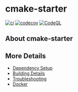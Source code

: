 # cmake-starter

[![ci](https://github.com/zzhao8053/cmake-starter/actions/workflows/ci.yml/badge.svg)](https://github.com/zzhao8053/cmake-starter/actions/workflows/ci.yml)
[![codecov](https://codecov.io/gh/zzhao8053/cmake-starter/branch/main/graph/badge.svg)](https://codecov.io/gh/zzhao8053/cmake-starter)
[![CodeQL](https://github.com/zzhao8053/cmake-starter/actions/workflows/codeql-analysis.yml/badge.svg)](https://github.com/zzhao8053/cmake-starter/actions/workflows/codeql-analysis.yml)

## About cmake-starter



## More Details

 * [Dependency Setup](README_dependencies.md)
 * [Building Details](README_building.md)
 * [Troubleshooting](README_troubleshooting.md)
 * [Docker](README_docker.md)
